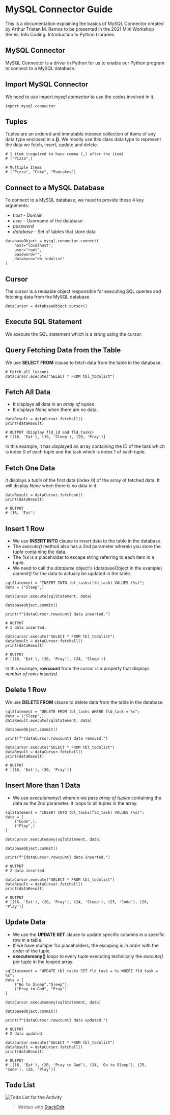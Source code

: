 ﻿
# MySQL Connector Guide
This is a documentation explaining the basics of MySQL Connector created by Arthur Tristan M. Ramos to be presented in the 2021 Mini Workshop Series: Into Coding: Introduction to Python Libraries.

## MySQL Connector
MySQL Connector is a driver in Python for us to enable our Python program to connect to a MySQL database.

## Import MySQL Connector
We need to use import *mysql.connector* to use the codes involved in it.
```
import mysql.connector
```

## Tuples
Tuples are an ordered and immutable indexed collection of items of any data type enclosed in a **()**. We mostly use this class data type to represent the data we fetch, insert, update and delete.

```
# 1 item (required to have comma (,) after the item)
# ("Pizza",)

# Multiple Items
# ("Pizza", "Cake", "Pancakes")
```

## Connect to a MySQL Database
To connect to a MySQL database, we need to provide these 4 key arguments:

 - *host* - Domain
 - *user* - Username of the database
 - *password*
 - *database* - Set of tables that store data

```
databaseObject = mysql.connector.connect(  
	host="localhost",  
	user="root",  
	password="",  
	database="db_todolist"  
)
```

## Cursor
The cursor is a reusable object responsible for executing SQL queries and fetching data from the MySQL database.

```
dataCursor = databaseObject.cursor()
```

## Execute SQL Statement
We execute the SQL statement which is a *string* using the cursor.

## Query Fetching Data from the Table
We use **SELECT FROM** clause to fetch data from the table in the database.

```
# Fetch all lessons
dataCursor.execute("SELECT * FROM tbl_todolist")
```

## Fetch All Data

 - It displays all data in an *array of tuples* .
  - It displays *None* when there are no data.

```
dataResult = dataCursor.fetchall()
print(dataResult)

# OUTPUT (Display fld_id and fld_tasks)
# [(16, 'Eat'), (19, 'Sleep'), (20, 'Pray')]
```
In this example, it has displayed an array containing the ID of the task which is index 0 of each tuple and the task which is index 1 of each tuple.

## Fetch One Data
It displays a *tuple* of the first data (index 0) of the array of fetched data. It will display *None* when there is no data in it.

```
dataResult = dataCursor.fetchone()
print(dataResult)

# OUTPUT
# (16, 'Eat')
```

## Insert 1 Row
- We use **INSERT INTO** clause to insert data to the table in the database.
- The *execute()* method also has a 2nd parameter wherein you store the *tuple* containing the data.
- The *%s* is a placeholder to escape string referring to each item in a tuple.
- We need to call the *database* object's (databaseObject in the example)  *commit()* for the data to actually be updated in the table.

```
sqlStatement = "INSERT INTO tbl_tasks(fld_task) VALUES (%s)";
data = ("Sleep",)

dataCursor.execute(sqlStatement, data)

databaseObject.commit()

print(f"{dataCursor.rowcount} data inserted.")

# OUTPUT
# 1 data inserted.

dataCursor.execute("SELECT * FROM tbl_todolist")
dataResult = dataCursor.fetchall()
print(dataResult)

# OUTPUT
# [(16, 'Eat'), (20, 'Pray'), (24, 'Sleep')]
```
In this example, **rowcount** from the cursor is a property that displays *number of rows inserted*.

## Delete 1 Row
We use **DELETE FROM** clause to delete data from the table in the database.

```
sqlStatement = "DELETE FROM tbl_tasks WHERE fld_task = %s";
data = ("Sleep",)
dataResult.execute(sqlStatement, data)

databaseObject.commit()

print(f"{dataCursor.rowcount} data removed.")

dataCursor.execute("SELECT * FROM tbl_todolist")
dataResult = dataCursor.fetchall()
print(dataResult)

# OUTPUT
# [(16, 'Eat'), (20, 'Pray')]
```

## Insert More than 1 Data
- We use *executemany()* wherein we pass *array of tuples* containing the data as the 2nd parameter. It loops to all tuples in the array.

```
sqlStatement = "INSERT INTO tbl_tasks(fld_task) VALUES (%s)";
data = [
	("Code",),
	("Play",)
]

dataCursor.executemany(sqlStatement, data)

databaseObject.commit()

print(f"{dataCursor.rowcount} data inserted.")

# OUTPUT
# 2 data inserted.

dataCursor.execute("SELECT * FROM tbl_todolist")
dataResult = dataCursor.fetchall()
print(dataResult)

# OUTPUT
# [(16, 'Eat'), (20, 'Pray'), (24, 'Sleep'), (25, 'Code'), (26, 'Play')]
```

## Update Data
- We use the **UPDATE SET** clause to update specific columns in a specific row in a table.
- If we have multiple *%s* placeholders, the escaping is *in order* with the order of the tuple.
- **executemany()** loops to every tuple executing technically the *execute()* per tuple in the looped array.

```
sqlStatement = "UPDATE tbl_tasks SET fld_task = %s WHERE fld_task = %s";
data = [
	("Go to Sleep","Sleep"),
	("Pray to God", "Pray")
]

dataCursor.executemany(sqlStatement, data)

databaseObject.commit()

print(f"{dataCursor.rowcount} data updated.")

# OUTPUT
# 2 data updated.

dataCursor.execute("SELECT * FROM tbl_todolist")
dataResult = dataCursor.fetchall()
print(dataResult)

# OUTPUT
# [(16, 'Eat'), (20, 'Pray to God'), (24, 'Go to Sleep'), (25, 'Code'), (26, 'Play')]
```

## Todo List
![Todo List for the Activity](https://photos.app.goo.gl/MxD4jxpCXMhsUbwSA)


> Written with [StackEdit](https://stackedit.io/).
